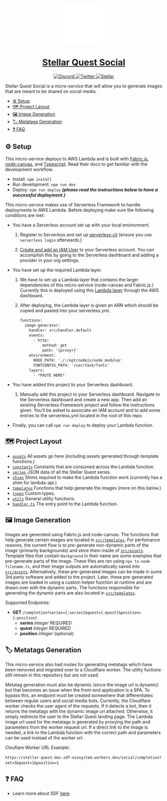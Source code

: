 <p align="center">
  <a href="https://quest.stellar.org/">
    <img alt="Stellar Quest" height="128" src="./src/assets/logo.svg">
    <h1 align="center">Stellar Quest Social</h1>
  </a>
</p>

<p align="center">
  <a aria-label="Join our Discord" href="https://discord.gg/8FhvuKb" target="_blank">
    <img alt="Discord" src="https://img.shields.io/discord/763798356484161566.svg?style=flat-square&labelColor=000000&color=4630EB&logo=discord&logoColor=FFFFFF&label=" />
  </a>
  <a aria-label="Follow us on Twitter" href="https://github.com/expo/expo/blob/master/LICENSE" target="_blank">
    <img alt="Twitter" src="https://img.shields.io/twitter/follow/StellarQuest.svg?style=flat-square&label=Follow%20%40StellarQuest&logo=TWITTER&logoColor=FFFFFF&labelColor=00aced&logoWidth=15&color=lightgray" target="_blank" />
  </a>
  <a aria-label="About Stellar" href="https://www.stellar.org/" target="_blank">
    <img width="52" alt="Stellar" src="https://assets-global.website-files.com/5deac75ecad2173c2ccccbc7/5dec89605049671996147f61_Stellar_lockup_white_RGB.svg" />
  </a>
</p>

Stellar Quest Social is a micro-service that will allow you to generate images that are meant to be shared on social media.

- [⚙️ Setup](#-setup)
- [🗺 Project Layout](#-project-layout)
- [🖼️ Image Generation](#-image-generation)
- [🏷️ Metatags Generation](#-metatags-generation)
- [❓ FAQ](#-faq)

## ⚙️ Setup

<p>This micro-service deploys to AWS Lambda and is built with <a aria-label="fabric.js github" href="https://github.com/fabricjs/fabric.js">Fabric.js</a>, <a aria-label="node-canvas github" href="https://github.com/Automattic/node-canvas">node-canvas</a>, and <a aria-label="typescript documentation" href="https://www.typescriptlang.org/">Typescript</a>. Read their docs to get familiar with the development workflow.</p>

- Install: `npm install`
- Run development: `npm run dev`
- Deploy: `npm run deploy` **_(please read the instructions below to have a successful deployment.)_**

This micro-service makes use of Serverless Framework to handle deployments to AWS Lambda. Before deploying make sure the following conditions are met:

- You have a Serverless account set up with your local environment.

  1. Register to Serverless and set up <a aria-label="serverless-cli set up" href="https://github.com/serverless/components#quick-start">serverless-cli</a> (ensure you use `serverless login` afterwards.)

  2. <a aria-label="iam user set up" href="https://www.serverless.com/framework/docs/providers/aws/guide/credentials/">Create and add an IAM User</a> to your Serverless account. You can accomplish this by going to the Serverless dashboard and adding a provider in your org settings.

- You have set up the required Lambda layer.

  1. We have to set up a Lambda layer that contains the larger dependencies of this micro-service (node-canvas and Fabric.js.) Currently this is deployed using this <a aria-label="lambda layer deployment" href="https://serverlessrepo.aws.amazon.com/applications/arn:aws:serverlessrepo:us-east-1:990551184979:applications~lambda-layer-canvas-nodejs">Lambda layer</a> through the AWS dashboard.

  2. After deploying, the Lambda layer is given an ARN which should be copied and pasted into your serverless.yml.

     ```
     functions:
       image-generator:
         handler: src/handler.default
         events:
           - http:
               method: get
               path: '{proxy+}'
         environment:
           NODE_PATH: './:/opt/nodejs/node_modules'
           FONTCONFIG_PATH: '/var/task/fonts'
         layers:
           - *PASTE HERE*
     ```

- You have added this project to your Serverless dashboard.

  1. Manually add this project to your Serverless dashboard. Navigate to the Serverless dashboard and create a new app. Then add an existing Serverless Framework project and follow the instructions given. You'll be asked to associate an IAM account and to add some entries to the serverless.yml located in the root of this repo.

- Finally, you can call `npm run deploy` to deploy your Lambda function.

## 🗺 Project Layout

- [`assets`](/src/assets) All assets go here (including assets generated through template functions.)
- [`constants`](/src/constants) Constants that are consumed across the Lambda function.
- [`series`](/src/series) JSON data of all the Stellar Quest series.
- [`shims`](/src/shims) Shims required to make the Lambda function work (currently has a shim for lambda-api.)
- [`templates`](/src/templates) Functions that help generate the images (more on this below.)
- [`types`](/src/types) Custom types.
- [`utils`](/src/utils) General utility functions.
- [`handler.ts`](/src/handler.ts) The entry point to the Lambda function.

## 🖼️ Image Generation

Images are generated using Fabric.js and node-canvas. The functions that help generate certain images are located in [`src/templates`](/src/templates). For perfomance reasons, the current flow is to pre-generate non-dynamic parts of the image (primarily backgrounds) and store them inside of [`src/assets`](/src/assets). Template files that contain `Background` in their name are some examples that pre-generate parts of the image. These files are ran using `npx ts-node filename.ts`, and their image outputs are automatically saved into [`src/assets`](/src/assets). Alternatively, these pre-generated images can be made in some 3rd party software and added to the project. Later, these pre-generated images are loaded in using a custom helper function at runtime and are drawn over with the dynamic parts. The functions responsible for generating the dynamic parts are also located in [`src/templates`](/src/templates).

Supported Endpoints:

- **GET** `/completion?series={:series}&quest={:quest}&position={:position}`
  - **series** _integer_ REQUIRED
  - **quest** _integer_ REQUIRED
  - **position** _integer_ (optional)

## 🏷️ Metatags Generation

This micro-service also had routes for generating metatags which have been removed and migrated over to a Cloudflare worker. The utility fuctions still remain in this repository but are not used.

Metatag generation must also be dynamic (since the image url is dynamic) but that becomes an issue when the front-end application is a SPA. To bypass this, an endpoint must be created somewhere that differentiates between regular users and social media bots. Currently, the Cloudflare worker checks the user agent of the requests. If it detects a bot, then it returns the metatags with the dynamic image url attached. Otherwise, it simply redirects the user to the Stellar Quest landing page. The Lambda image url used for the metatags is generated by proxying the path and parameters from the worker request url. If a direct link to the image is needed, a link to the Lambda function with the correct path and parameters can be used instead of the worker url.

Clouflare Worker URL Example:

`https://stellar-quest-dev.sdf-ecosystem.workers.dev/social/completion?set=3&quest=1&position=1`

## ❓ FAQ

- Learn more about SDF [here](https://www.stellar.org/community/faq).
